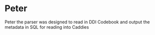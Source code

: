 Peter
=====

Peter the parser was designed to read in DDI Codebook and output the metadata in SQL for reading into Caddies
